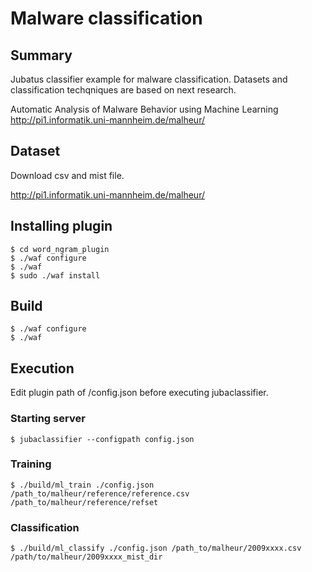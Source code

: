 # Malware classification

## Summary

Jubatus classifier example for malware classification.
Datasets and classification techqniques are based on next research.

Automatic Analysis of Malware Behavior using Machine Learning
http://pi1.informatik.uni-mannheim.de/malheur/

## Dataset

Download csv and mist file.

http://pi1.informatik.uni-mannheim.de/malheur/


## Installing plugin

```
$ cd word_ngram_plugin
$ ./waf configure
$ ./waf
$ sudo ./waf install
```

## Build

```
$ ./waf configure
$ ./waf
```


## Execution

Edit plugin path of /config.json before executing jubaclassifier.


### Starting server

```
$ jubaclassifier --configpath config.json
```


### Training

```
$ ./build/ml_train ./config.json /path_to/malheur/reference/reference.csv /path_to/malheur/reference/refset
```

### Classification

```
$ ./build/ml_classify ./config.json /path_to/malheur/2009xxxx.csv /path/to/malheur/2009xxxx_mist_dir
```



